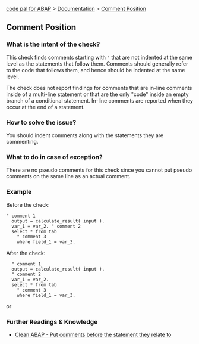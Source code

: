 [code pal for ABAP](../../README.md) > [Documentation](../check_documentation.md) > [Comment Position](comment-position.md)

## Comment Position

### What is the intent of the check?

This check finds comments starting with `"` that are not indented at the same level as the statements that follow them. Comments should generally refer to the code that follows them, and hence should be indented at the same level.

The check does not report findings for comments that are in-line comments inside of a multi-line statement or that are the only "code" inside an empty branch of a conditional statement. In-line comments are reported when they occur at the end of a statement.

### How to solve the issue?

You should indent comments along with the statements they are commenting.

### What to do in case of exception?
There are no pseudo comments for this check since you cannot put pseudo comments on the same line as an actual comment.

### Example

Before the check:

```abap
" comment 1
  output = calculate_result( input ).
  var_1 = var_2. " comment 2
  select * from tab
    " comment 3
    where field_1 = var_3.
```

After the check:

```abap
  " comment 1
  output = calculate_result( input ).
  " comment 2  
  var_1 = var_2. 
  select * from tab
    " comment 3
    where field_1 = var_3.
```
or


### Further Readings & Knowledge

* [Clean ABAP - Put comments before the statement they relate to](https://github.com/SAP/styleguides/blob/main/clean-abap/CleanABAP.md#put-comments-before-the-statement-they-relate-to)
